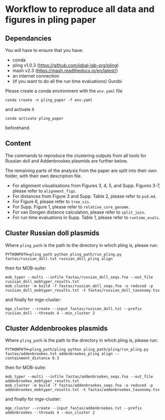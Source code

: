 # Workflow to reproduce all data and figures in pling paper

## Dependancies

You will have to ensure that you have:
- conda
- pling v1.0.3 (https://github.com/iqbal-lab-org/pling)
- mash v2.3 (https://mash.readthedocs.io/en/latest/)
- an internet connection
- (if you want to do all the run time evaluations) Gurobi

Please create a conda environment with the `env.yaml` file
```
conda create -n pling_paper -f env.yaml
```
and activate it
```
conda activate pling_paper
```
beforehand.

## Content

The commands to reproduce the clustering outputs from all tools for Russian doll and Addenbrookes plasmids are further below.

The remaining parts of the analysis from the paper are split into their own folder, with their own description file.

- For alignment visualisations from Figures 3, 4, 5, and Supp. Figures 3-7, please refer to `alignment_figs`.
- For distances from Figure 3 and Supp. Table 2, please refer to `psd.md`.
- For Figure 6, please refer to `tree_vis`.
- For Supp. Figure 1, please refer to `relative_core_genome`.
- For van Dongen distance calculation, please refer to `split_join`.
- For run time evaluations in Supp. Table 1, please refer to `runtime_evals`.

## Cluster Russian doll plasmids

Where `pling_path` is the path to the directory in which pling is, please run:
```
PYTHONPATH=pling_path python pling_path/run_pling.py fastas/russian_doll.txt russian_doll_pling align
```
then for MOB-suite:
```
mob_typer --multi --infile fastas/russian_doll_seqs.fna --out_file russian_doll_mobtyper_results.txt
mob_cluster -m build -f fastas/russian_doll_seqs.fna -o reduced -p russian_doll_mobtyper_results.txt -t fastas/russian_doll_taxonomy.tsv
```
and finally for mge-cluster:
```
mge_cluster --create --input fastas/russian_doll.txt --prefix russian_doll --threads 4 --min_cluster 2
```

## Cluster Addenbrookes plasmids

Where `pling_path` is the path to the directory in which pling is, please run:
```
PYTHONPATH=pling_path/pling python pling_path/pling/run_pling.py fastas/addenbrookes.txt addenbrookes_pling align --containment_distance 0.3
```
then for MOB-suite:
```
mob_typer --multi --infile fastas/addenbrookes_seqs.fna --out_file addenbrookes_mobtyper_results.txt
mob_cluster -m build -f fastas/addenbrookes_seqs.fna -o reduced -p addenbrookes_mobtyper_results.txt -t fastas/addenbrookes_taxonomy.tsv
```
and finally for mge-cluster:
```
mge_cluster --create --input fastas/addenbrookes.txt --prefix addenbrookes --threads 4 --min_cluster 2
```
